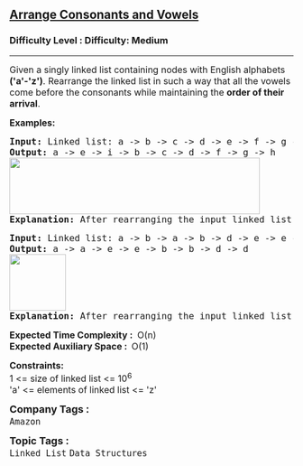 <h2><a href="https://www.geeksforgeeks.org/problems/arrange-consonants-and-vowels/1?page=1&category=Linked%20List&sortBy=latest">Arrange Consonants and Vowels</a></h2><h3>Difficulty Level : Difficulty: Medium</h3><hr><div class="problems_problem_content__Xm_eO"><p><span style="font-size: 12pt;">Given a singly linked list containing nodes with English alphabets <strong>('a'-'z')</strong>. Rearrange the linked list&nbsp;in such a way that all the vowels come before the consonants while maintaining the <strong>order of their arrival</strong>.&nbsp;</span></p>
<p><span style="font-size: 12pt;"><strong>Examples:</strong></span></p>
<pre><span style="font-size: 12pt;"><strong>Input: </strong>Linked list: a -&gt; b -&gt; c -&gt; d -&gt; e -&gt; f -&gt; g -&gt; h -&gt; i <br><strong>Output:</strong> a -&gt; e -&gt; i -&gt; b -&gt; c -&gt; d -&gt; f -&gt; g -&gt; h<br><img src="https://media.geeksforgeeks.org/img-practice/prod/addEditProblem/700591/Web/Other/blobid0_1725181056.png" width="444" height="100"><br><strong>Explanation:</strong> After rearranging the input linked list according to the condition the resultant linked list will be as shown in output.</span></pre>
<pre><span style="font-size: 12pt;"><strong>Input:</strong> Linked list: a -&gt; b -&gt; a -&gt; b -&gt; d -&gt; e -&gt; e -&gt; d <br><strong>Output:</strong> a -&gt; a -&gt; e -&gt; e -&gt; b -&gt; b -&gt; d -&gt; d<br><img src="https://media.geeksforgeeks.org/img-practice/prod/addEditProblem/700591/Web/Other/blobid1_1725181062.png" height="100"><br><strong>Explanation:</strong> After rearranging the input linked list according to the condition the resultant linked list will be as shown in output.<br></span></pre>
<p><span style="font-size: 12pt;"><strong>Expected Time Complexity :</strong>&nbsp;<strong>&nbsp;</strong>O(n)<br><strong>Expected Auxiliary Space :&nbsp;&nbsp;</strong>O(1)</span></p>
<p><span style="font-size: 12pt;"><strong>Constraints:</strong><br>1 &lt;= size of linked list &lt;= 10<sup>6</sup><br>'a' &lt;= elements of linked list &lt;= 'z'</span></p></div><p><span style=font-size:18px><strong>Company Tags : </strong><br><code>Amazon</code>&nbsp;<br><p><span style=font-size:18px><strong>Topic Tags : </strong><br><code>Linked List</code>&nbsp;<code>Data Structures</code>&nbsp;